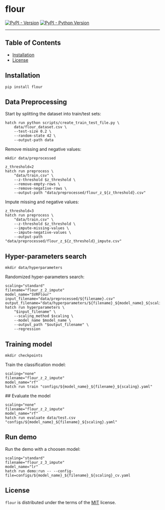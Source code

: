# flour

[![PyPI - Version](https://img.shields.io/pypi/v/flour.svg)](https://pypi.org/project/flour)
[![PyPI - Python Version](https://img.shields.io/pypi/pyversions/flour.svg)](https://pypi.org/project/flour)

---

## Table of Contents

- [Installation](#installation)
- [License](#license)

## Installation

```console
pip install flour
```

## Data Preprocessing

Start by splitting the dataset into train/test sets:

```
hatch run python scripts/create_train_test_file.py \
    data/flour_dataset.csv \
    --test-size 0.2 \
    --random-state 42 \
    --output-path data
```

Remove missing and negative values:

```console
mkdir data/preprocessed
```

```
z_threshold=2
hatch run preprocess \
    "data/train.csv" \
    --z-threshold $z_threshold \
    --remove-empty-rows \
    --remove-negative-rows \
    --output-path "data/preprocessed/flour_z_${z_threshold}.csv"
```

Impute missing and negative values:

```console
z_threshold=3
hatch run preprocess \
    "data/train.csv" \
    --z-threshold $z_threshold \
    --impute-missing-values \
    --impute-negative-values \
    --output-path "data/preprocessed/flour_z_${z_threshold}_impute.csv"
```

## Hyper-parameters search

```console
mkdir data/hyperparameters
```

Randomized hyper-parameters search:

```console
scaling="standard"
filename="flour_z_2_impute"
model_name="SVRFlour"
input_filename="data/preprocessed/${filename}.csv"
output_filename="data/hyperparameters/${filename}_${model_name}_${scaling}.json"
hatch run hyperparameters \
    "$input_filename" \
    --scaling_method $scaling \
    --model_name $model_name \
    --output_path "$output_filename" \
    --regression
```

## Training model

```console
mkdir checkpoints
```

Train the classification model:

```console
scaling="none"
filename="flour_z_2_impute"
model_name="rf"
hatch run train "configs/${model_name}_${filename}_${scaling}.yaml"
```

## Evaluate the model

```console
scaling="none"
filename="flour_z_2_impute"
model_name="rf"
hatch run evaluate data/test.csv "configs/${model_name}_${filename}_${scaling}.yaml"
```

## Run demo

Run the demo with a choosen model:

```console
scaling="standard"
filename="flour_z_3_impute"
model_name="lr"
hatch run demo:run -- --config-file=configs/${model_name}_${filename}_${scaling}_cv.yaml
```

## License

`flour` is distributed under the terms of the [MIT](https://spdx.org/licenses/MIT.html) license.
